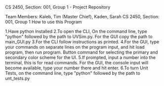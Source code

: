 CS 2450, Section: 001, Group 1 - Project Repository

Team Members: Kaleb, Tim (Master Chief), Kaden, Sarah
CS 2450, Section: 001, Group 1 How to use this Program

1.Have python Installed
2.To open the CLI, On the command line, type "python" followed by the path to UVSim.py. For the GUI copy the path to main_GUI.py
3.For the CLI follow instructions as printed. 
4.For the GUI, type your commands on separate lines on the program input, and hit load program, then run program. Button command for selecting the primary and secondary color scheme for the UI.
5.If prompted, input a number into the terminal, this is for read commands. For the GUI, the console input will become available, type your number there and hit enter.
6.To turn Unit Tests, on the command line, type "python" followed by the path to unt_tests.py

